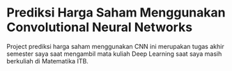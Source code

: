 # Prediksi Harga Saham Menggunakan Convolutional Neural Networks
Project prediksi harga saham menggunakan CNN ini merupakan tugas akhir semester saya saat mengambil mata kuliah Deep Learning saat saya masih berkuliah di Matematika ITB.
